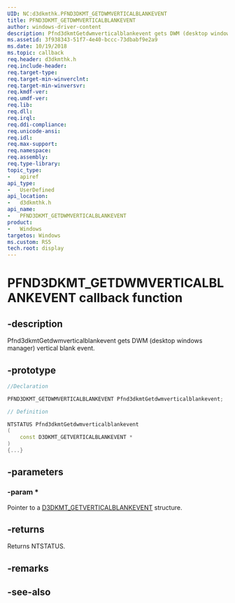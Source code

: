 ```yaml
---
UID: NC:d3dkmthk.PFND3DKMT_GETDWMVERTICALBLANKEVENT
title: PFND3DKMT_GETDWMVERTICALBLANKEVENT
author: windows-driver-content
description: Pfnd3dkmtGetdwmverticalblankevent gets DWM (desktop windows manager) vertical blank event.
ms.assetid: 3f938343-51f7-4e40-bccc-73dbabf9e2a9
ms.date: 10/19/2018
ms.topic: callback
req.header: d3dkmthk.h
req.include-header:
req.target-type:
req.target-min-winverclnt:
req.target-min-winversvr:
req.kmdf-ver:
req.umdf-ver:
req.lib:
req.dll:
req.irql: 
req.ddi-compliance:
req.unicode-ansi:
req.idl:
req.max-support:
req.namespace:
req.assembly:
req.type-library: 
topic_type: 
-	apiref
api_type: 
-	UserDefined
api_location: 
-	d3dkmthk.h
api_name: 
-	PFND3DKMT_GETDWMVERTICALBLANKEVENT
product:
-	Windows
targetos: Windows
ms.custom: RS5
tech.root: display
---
```


# PFND3DKMT_GETDWMVERTICALBLANKEVENT callback function

## -description

Pfnd3dkmtGetdwmverticalblankevent gets DWM (desktop windows manager) vertical blank event.

## -prototype

```cpp
//Declaration

PFND3DKMT_GETDWMVERTICALBLANKEVENT Pfnd3dkmtGetdwmverticalblankevent; 

// Definition

NTSTATUS Pfnd3dkmtGetdwmverticalblankevent 
(
	const D3DKMT_GETVERTICALBLANKEVENT *
)
{...}

```

## -parameters

### -param * 

Pointer to a [D3DKMT_GETVERTICALBLANKEVENT](ns-d3dkmthk-_d3dkmt_getverticalblankevent.md) structure.

## -returns

Returns NTSTATUS.


## -remarks




## -see-also
